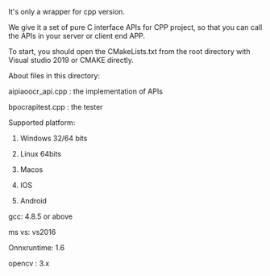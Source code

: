 It's only a wrapper for cpp version. 

We give it a set of pure C interface APIs for CPP project, so that you can call the APIs in your server or client end APP.


To start, you should open the CMakeLists.txt from the root directory with Visual studio 2019 or CMAKE directly.

About files in this directory:


aipiaoocr_api.cpp      : the implementation of APIs


bpocrapitest.cpp      : the tester


Supported platform:

1. Windows 32/64 bits

2. Linux  64bits

3. Macos 

4. IOS

5. Android


gcc:  4.8.5 or above

ms vs: vs2016

Onnxruntime: 1.6

opencv :  3.x
